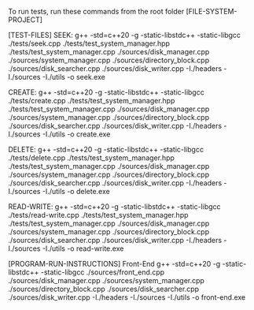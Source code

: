 To run tests, run these commands from the root folder [FILE-SYSTEM-PROJECT]

[TEST-FILES]
SEEK:
g++ -std=c++20 -g -static-libstdc++ -static-libgcc ./tests/seek.cpp ./tests/test_system_manager.hpp ./tests/test_system_manager.cpp ./sources/disk_manager.cpp ./sources/system_manager.cpp ./sources/directory_block.cpp ./sources/disk_searcher.cpp ./sources/disk_writer.cpp -I./headers -I./sources -I./utils -o seek.exe

CREATE:
 g++ -std=c++20 -g -static-libstdc++ -static-libgcc ./tests/create.cpp ./tests/test_system_manager.hpp ./tests/test_system_manager.cpp ./sources/disk_manager.cpp ./sources/system_manager.cpp ./sources/directory_block.cpp ./sources/disk_searcher.cpp ./sources/disk_writer.cpp -I./headers -I./sources -I./utils -o create.exe

DELETE:
 g++ -std=c++20 -g -static-libstdc++ -static-libgcc ./tests/delete.cpp ./tests/test_system_manager.hpp ./tests/test_system_manager.cpp ./sources/disk_manager.cpp ./sources/system_manager.cpp ./sources/directory_block.cpp ./sources/disk_searcher.cpp ./sources/disk_writer.cpp -I./headers -I./sources -I./utils -o delete.exe

READ-WRITE:
 g++ -std=c++20 -g -static-libstdc++ -static-libgcc ./tests/read-write.cpp ./tests/test_system_manager.hpp ./tests/test_system_manager.cpp ./sources/disk_manager.cpp ./sources/system_manager.cpp ./sources/directory_block.cpp ./sources/disk_searcher.cpp ./sources/disk_writer.cpp -I./headers -I./sources -I./utils -o read-write.exe

[PROGRAM-RUN-INSTRUCTIONS]
Front-End
g++ -std=c++20 -g -static-libstdc++ -static-libgcc ./sources/front_end.cpp ./sources/disk_manager.cpp ./sources/system_manager.cpp ./sources/directory_block.cpp ./sources/disk_searcher.cpp ./sources/disk_writer.cpp -I./headers -I./sources -I./utils -o front-end.exe
